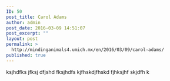 ```yaml
---
ID: 50
post_title: Carol Adams
author: admin
post_date: 2016-03-09 14:51:07
post_excerpt: ""
layout: post
permalink: >
  http://mindinganimals4.umich.mx/en/2016/03/09/carol-adams/
published: true
---
```

ksjhdfks jfksj dfjshd fksjhdfs kjfhskdjfhskd fjhksjhf skjdfh k